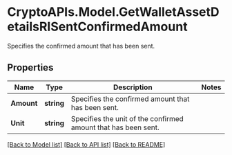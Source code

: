 # CryptoAPIs.Model.GetWalletAssetDetailsRISentConfirmedAmount
Specifies the confirmed amount that has been sent.

## Properties

Name | Type | Description | Notes
------------ | ------------- | ------------- | -------------
**Amount** | **string** | Specifies the confirmed amount that has been sent. | 
**Unit** | **string** | Specifies the unit of the confirmed amount that has been sent. | 

[[Back to Model list]](../README.md#documentation-for-models) [[Back to API list]](../README.md#documentation-for-api-endpoints) [[Back to README]](../README.md)


